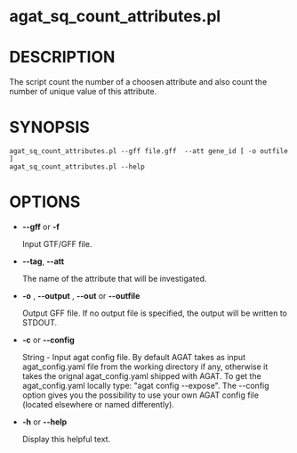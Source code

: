 # agat\_sq\_count\_attributes.pl

# DESCRIPTION

The script count the number of a choosen attribute and also count the number of
unique value of this attribute.

# SYNOPSIS

```
agat_sq_count_attributes.pl --gff file.gff  --att gene_id [ -o outfile ]
agat_sq_count_attributes.pl --help
```

# OPTIONS

- **--gff** or **-f**

    Input GTF/GFF file.

- **--tag**, **--att**

    The name of the attribute that will be investigated.

- **-o** , **--output** , **--out** or **--outfile**

    Output GFF file.  If no output file is specified, the output will be
    written to STDOUT.

- **-c** or **--config**

    String - Input agat config file. By default AGAT takes as input agat_config.yaml file from the working directory if any,
    otherwise it takes the orignal agat_config.yaml shipped with AGAT. To get the agat_config.yaml locally type: "agat config --expose".
    The --config option gives you the possibility to use your own AGAT config file (located elsewhere or named differently).

- **-h** or **--help**

    Display this helpful text.
